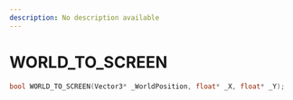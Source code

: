 ```yaml
---
description: No description available 
---
```


# WORLD_TO_SCREEN

```cpp
bool WORLD_TO_SCREEN(Vector3* _WorldPosition, float* _X, float* _Y);
```